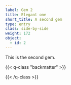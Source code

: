```yaml
---
label: Gem 2
title: Elegant one
short_title: A second gem
type: entry
class: side-by-side
weight: 172
object:
  - id: 2
---
```

This is the second gem.

{{< q-class "backmatter" >}}

{{< /q-class >}}
